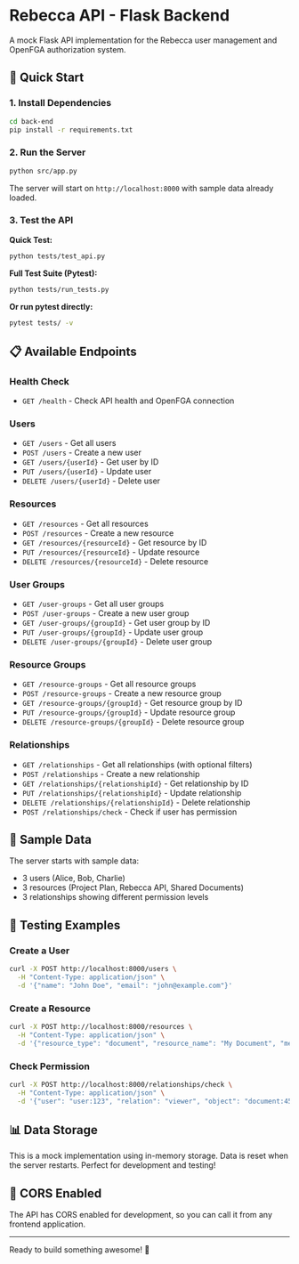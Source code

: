 # Rebecca API - Flask Backend

A mock Flask API implementation for the Rebecca user management and OpenFGA authorization system.

## 🚀 Quick Start

### 1. Install Dependencies

```bash
cd back-end
pip install -r requirements.txt
```

### 2. Run the Server

```bash
python src/app.py
```

The server will start on `http://localhost:8000` with sample data already loaded.

### 3. Test the API

**Quick Test:**
```bash
python tests/test_api.py
```

**Full Test Suite (Pytest):**
```bash
python tests/run_tests.py
```

**Or run pytest directly:**
```bash
pytest tests/ -v
```

## 📋 Available Endpoints

### Health Check
- `GET /health` - Check API health and OpenFGA connection

### Users
- `GET /users` - Get all users
- `POST /users` - Create a new user
- `GET /users/{userId}` - Get user by ID
- `PUT /users/{userId}` - Update user
- `DELETE /users/{userId}` - Delete user

### Resources
- `GET /resources` - Get all resources
- `POST /resources` - Create a new resource
- `GET /resources/{resourceId}` - Get resource by ID
- `PUT /resources/{resourceId}` - Update resource
- `DELETE /resources/{resourceId}` - Delete resource

### User Groups
- `GET /user-groups` - Get all user groups
- `POST /user-groups` - Create a new user group
- `GET /user-groups/{groupId}` - Get user group by ID
- `PUT /user-groups/{groupId}` - Update user group
- `DELETE /user-groups/{groupId}` - Delete user group

### Resource Groups
- `GET /resource-groups` - Get all resource groups
- `POST /resource-groups` - Create a new resource group
- `GET /resource-groups/{groupId}` - Get resource group by ID
- `PUT /resource-groups/{groupId}` - Update resource group
- `DELETE /resource-groups/{groupId}` - Delete resource group

### Relationships
- `GET /relationships` - Get all relationships (with optional filters)
- `POST /relationships` - Create a new relationship
- `GET /relationships/{relationshipId}` - Get relationship by ID
- `PUT /relationships/{relationshipId}` - Update relationship
- `DELETE /relationships/{relationshipId}` - Delete relationship
- `POST /relationships/check` - Check if user has permission

## 📝 Sample Data

The server starts with sample data:
- 3 users (Alice, Bob, Charlie)
- 3 resources (Project Plan, Rebecca API, Shared Documents)
- 3 relationships showing different permission levels

## 🧪 Testing Examples

### Create a User
```bash
curl -X POST http://localhost:8000/users \
  -H "Content-Type: application/json" \
  -d '{"name": "John Doe", "email": "john@example.com"}'
```

### Create a Resource
```bash
curl -X POST http://localhost:8000/resources \
  -H "Content-Type: application/json" \
  -d '{"resource_type": "document", "resource_name": "My Document", "metadata": {"category": "work"}}'
```

### Check Permission
```bash
curl -X POST http://localhost:8000/relationships/check \
  -H "Content-Type: application/json" \
  -d '{"user": "user:123", "relation": "viewer", "object": "document:456"}'
```

## 📊 Data Storage

This is a mock implementation using in-memory storage. Data is reset when the server restarts. Perfect for development and testing!

## 🔄 CORS Enabled

The API has CORS enabled for development, so you can call it from any frontend application.

---

Ready to build something awesome! 🎉

